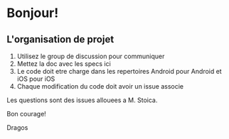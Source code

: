 Bonjour!
========


L'organisation de projet
------------------------

1. Utilisez le group de discussion pour communiquer
2. Mettez la doc avec les specs ici
3. Le code doit etre charge dans les repertoires Android pour Android et iOS pour iOS
4. Chaque modification du code doit avoir un issue associe


Les questions sont des issues allouees a M. Stoica.

Bon courage!

Dragos
